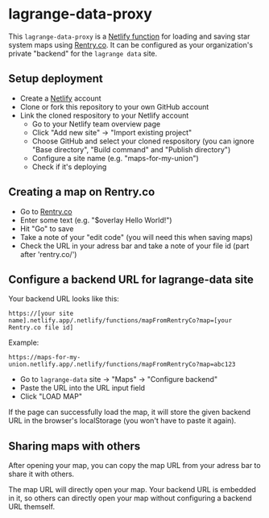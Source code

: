 # lagrange-data-proxy

This `lagrange-data-proxy` is a [Netlify function](https://www.netlify.com/products/functions/) for loading and saving star system maps using [Rentry.co](https://rentry.co/). It can be configured as your organization's private "backend" for the `lagrange data` site.

## Setup deployment

- Create a [Netlify](https://www.netlify.com/) account
- Clone or fork this repository to your own GitHub account
- Link the cloned respository to your Netlify account
  - Go to your Netlify team overview page
  - Click "Add new site" -> "Import existing project"
  - Choose GitHub and select your cloned respository (you can ignore "Base directory", "Build command" and "Publish directory")
  - Configure a site name (e.g. "maps-for-my-union")
  - Check if it's deploying

## Creating a map on Rentry.co

- Go to [Rentry.co](https://rentry.co/)
- Enter some text (e.g. "$overlay Hello World!")
- Hit "Go" to save
- Take a note of your "edit code" (you will need this when saving maps)
- Check the URL in your adress bar and take a note of your file id (part after 'rentry.co/')

## Configure a backend URL for lagrange-data site

Your backend URL looks like this:
```
https://[your site name].netlify.app/.netlify/functions/mapFromRentryCo?map=[your Rentry.co file id]
```

Example:
```
https://maps-for-my-union.netlify.app/.netlify/functions/mapFromRentryCo?map=abc123
```

- Go to `lagrange-data` site -> "Maps" -> "Configure backend"
- Paste the URL into the URL input field
- Click "LOAD MAP"

If the page can successfully load the map, it will store the given backend URL in the browser's localStorage (you won't have to paste it again).

## Sharing maps with others

After opening your map, you can copy the map URL from your adress bar to share it with others.

The map URL will directly open your map. Your backend URL is embedded in it, so others can directly open your map without configuring a backend URL themself.

